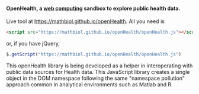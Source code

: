 #### **OpenHealth**, a [web computing](https://en.wikipedia.org/wiki/Web_computing) sandbox to explore public health data.
Live tool at https://mathbiol.github.io/openHealth.
All you need is 
``` HTML
<script src="https://mathbiol.github.io/openHealth/openHealth.js"></script>
```
or, if you have jQuery, 

``` javascript
$.getScript("https://mathbiol.github.io/openHealth/openHealth.js")
```
This openHealth library is being developed as a helper in interoperating with public data sources for Health data. This JavaScript library creates a single object in the DOM namespace following the same "namespace pollution" approach common in analytical environments such as Matlab and R.

